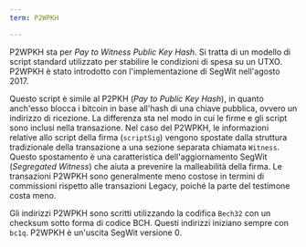 ```yaml
---
term: P2WPKH

---
```

P2WPKH sta per *Pay to Witness Public Key Hash*. Si tratta di un modello di script standard utilizzato per stabilire le condizioni di spesa su un UTXO. P2WPKH è stato introdotto con l'implementazione di SegWit nell'agosto 2017.

Questo script è simile al P2PKH (*Pay to Public Key Hash*), in quanto anch'esso blocca i bitcoin in base all'hash di una chiave pubblica, ovvero un indirizzo di ricezione. La differenza sta nel modo in cui le firme e gli script sono inclusi nella transazione. Nel caso del P2WPKH, le informazioni relative allo script della firma (`scriptSig`) vengono spostate dalla struttura tradizionale della transazione a una sezione separata chiamata `Witness`. Questo spostamento è una caratteristica dell'aggiornamento SegWit (*Segregated Witness*) che aiuta a prevenire la malleabilità della firma. Le transazioni P2WPKH sono generalmente meno costose in termini di commissioni rispetto alle transazioni Legacy, poiché la parte del testimone costa meno.

Gli indirizzi P2WPKH sono scritti utilizzando la codifica `Bech32` con un checksum sotto forma di codice BCH. Questi indirizzi iniziano sempre con `bc1q`. P2WPKH è un'uscita SegWit versione 0.